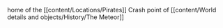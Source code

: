 home of the [[content/Locations/Pirates]]
Crash point of [[content/World details and objects/History/The Meteor]]
